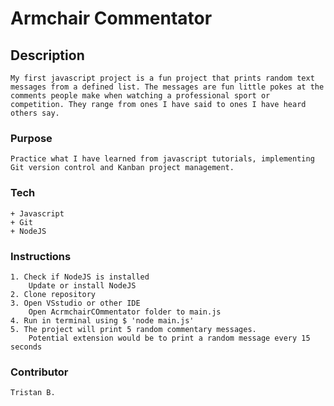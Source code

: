 # Armchair Commentator

## Description
    My first javascript project is a fun project that prints random text messages from a defined list. The messages are fun little pokes at the comments people make when watching a professional sport or competition. They range from ones I have said to ones I have heard others say.

### Purpose
    Practice what I have learned from javascript tutorials, implementing Git version control and Kanban project management. 

### Tech
    + Javascript
    + Git
    + NodeJS

### Instructions
    1. Check if NodeJS is installed
        Update or install NodeJS 
    2. Clone repository
    3. Open VSstudio or other IDE
        Open AcrmchairCOmmentator folder to main.js
    4. Run in terminal using $ 'node main.js'
    5. The project will print 5 random commentary messages.
        Potential extension would be to print a random message every 15 seconds

### Contributor
    Tristan B.

